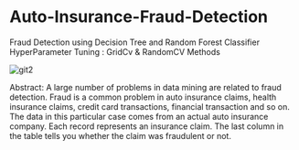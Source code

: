 # Auto-Insurance-Fraud-Detection
Fraud Detection using Decision Tree and Random Forest Classifier <br>
HyperParameter Tuning : GridCv & RandomCV Methods

![git2](https://user-images.githubusercontent.com/112804900/194781654-f7e53eb4-1abd-4a87-b386-a903e3be40a0.png)

Abstract:
A large number of problems in data mining are related to fraud detection. Fraud is a common problem in auto insurance claims, health insurance claims, credit card transactions, financial transaction and so on. The data in this particular case comes from an actual auto insurance company. Each record represents an insurance claim. The last column in the table tells you whether the claim was fraudulent or not.
